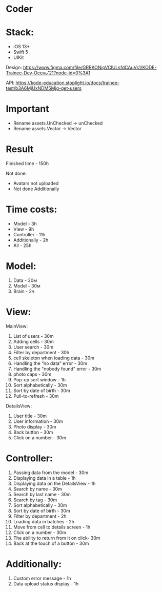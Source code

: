 # Coder

# Stack:
* iOS 13+
* Swift 5
* UIKit

Design: https://www.figma.com/file/GRRKONipVClULsfdCAuVs1/KODE-Trainee-Dev-Осень'21?node-id=0%3A1

API: https://kode-education.stoplight.io/docs/trainee-test/b3A6MjUxNDM5Mjg-get-users

# Important
* Rename assets.UnChecked -> unChecked
* Rename assets.Vector -> Vector 

# Result
Finished time - 150h

Not done:
* Avatars not uploaded
* Not done Additionally

# Time costs: 
* Model - 3h
* View - 9h
* Controller - 11h
* Additionally - 2h
* All - 25h

# Model:
1. Data - 30м
2. Model - 30м
3. Brain - 2ч


# View:
MainView:
1. List of users - 30m 
2. Adding cells - 30m
3. User search - 30m
4. Filter by department - 30h
5. cell skeleton when loading data - 30m
6. Handling the “no data” error - 30m
7. Handling the "nobody found" error - 30m
8. photo caps - 30m
9. Pop-up sort window - 1h
10. Sort alphabetically - 30m
11. Sort by date of birth - 30m
12. Pull-to-refresh - 30m


DetailsView:
1. User title - 30m
2. User information - 30m
3. Photo display - 30m
4. Back button - 30m
5. Click on a number - 30m


# Controller:
1. Passing data from the model - 30m
2. Displaying data in a table - 1h
3. Displaying data on the DetailsView - 1h
4. Search by name - 30m
5. Search by last name - 30m
6. Search by tag - 30m
7. Sort alphabetically - 30m
8. Sort by date of birth - 30m
9. Filter by department - 2h 
10. Loading data in batches - 2h
11. Move from cell to details screen - 1h
12. Click on a number - 30m
13. The ability to return from it on click- 30m
14. Back at the touch of a button - 30m


# Additionally:
1. Custom error message - 1h
2. Data upload status display - 1h
